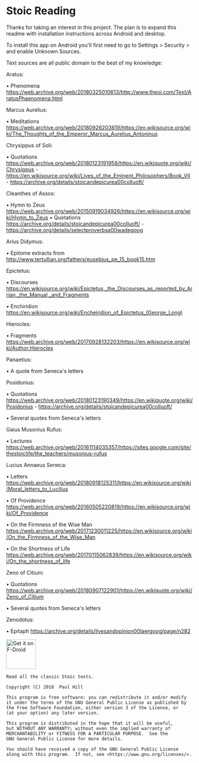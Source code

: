 Stoic Reading
=============

Thanks for taking an interest in this project. The plan is to expand this readme with installation instructions across Android and desktop.

To install this app on Android you'll first need to go to Settings > Security > and enable Unknown Sources.

Text sources are all public domain to the best of my knowledge:

Aratus:

• Phenomena https://web.archive.org/web/20180325010613/http://www.theoi.com/Text/AratusPhaenomena.html

Marcus Aurelius:

• Meditations https://web.archive.org/web/20180926203619/https://en.wikisource.org/wiki/The_Thoughts_of_the_Emperor_Marcus_Aurelius_Antoninus

Chrysippus of Soli:

• Quotations https://web.archive.org/web/20180123191958/https://en.wikiquote.org/wiki/Chrysippus - https://en.wikisource.org/wiki/Lives_of_the_Eminent_Philosophers/Book_VII - https://archive.org/details/stoicandepicurea00colluoft/

Cleanthes of Assos:

• Hymn to Zeus https://web.archive.org/web/20150919034926/https://en.wikisource.org/wiki/Hymn_to_Zeus
• Quotations https://archive.org/details/stoicandepicurea00colluoft/ - https://archive.org/details/selectproverbsa00wadegoog

Arius Didymus:

• Epitome extracts from http://www.tertullian.org/fathers/eusebius_pe_15_book15.htm

Epictetus:

• Discourses https://en.wikisource.org/wiki/Epictetus,_the_Discourses_as_reported_by_Arrian,_the_Manual,_and_Fragments

• Enchiridion https://en.wikisource.org/wiki/Encheiridion_of_Epictetus_(George_Long)

Hierocles:

• Fragments https://web.archive.org/web/20170928132203/https://en.wikisource.org/wiki/Author:Hierocles

Panaetius:

• A quote from Seneca's letters

Posidonius:

• Quotations https://web.archive.org/web/20180123190349/https://en.wikiquote.org/wiki/Posidonius - https://archive.org/details/stoicandepicurea00colluoft/

• Several quotes from Seneca's letters

Gaius Musonius Rufus:

• Lectures https://web.archive.org/web/20161114035357/https://sites.google.com/site/thestoiclife/the_teachers/musonius-rufus

Lucius Annaeus Seneca:

• Letters https://web.archive.org/web/20180918125311/https://en.wikisource.org/wiki/Moral_letters_to_Lucilius

• Of Providence https://web.archive.org/web/20160505220819/https://en.wikisource.org/wiki/Of_Providence

• On the Firmness of the Wise Man https://web.archive.org/web/20171230011225/https://en.wikisource.org/wiki/On_the_Firmness_of_the_Wise_Man

• On the Shortness of Life https://web.archive.org/web/20170115062839/https://en.wikisource.org/wiki/On_the_shortness_of_life

Zeno of Citium:

• Quotations https://web.archive.org/web/20180907122901/https://en.wikiquote.org/wiki/Zeno_of_Citium

• Several quotes from Seneca's letters

Zenodotus:

• Epitaph https://archive.org/details/livesandopinion00laergoog/page/n282

[<img src="https://f-droid.org/badge/get-it-on.png"
      alt="Get it on F-Droid"
      height="80">](https://f-droid.org/packages/app.reading.stoic.stoicreading/)

    Read all the classic Stoic texts.

    Copyright (C) 2018  Paul Hill

    This program is free software: you can redistribute it and/or modify
    it under the terms of the GNU General Public License as published by
    the Free Software Foundation, either version 3 of the License, or
    (at your option) any later version.

    This program is distributed in the hope that it will be useful,
    but WITHOUT ANY WARRANTY; without even the implied warranty of
    MERCHANTABILITY or FITNESS FOR A PARTICULAR PURPOSE.  See the
    GNU General Public License for more details.

    You should have received a copy of the GNU General Public License
    along with this program.  If not, see <https://www.gnu.org/licenses/>.

